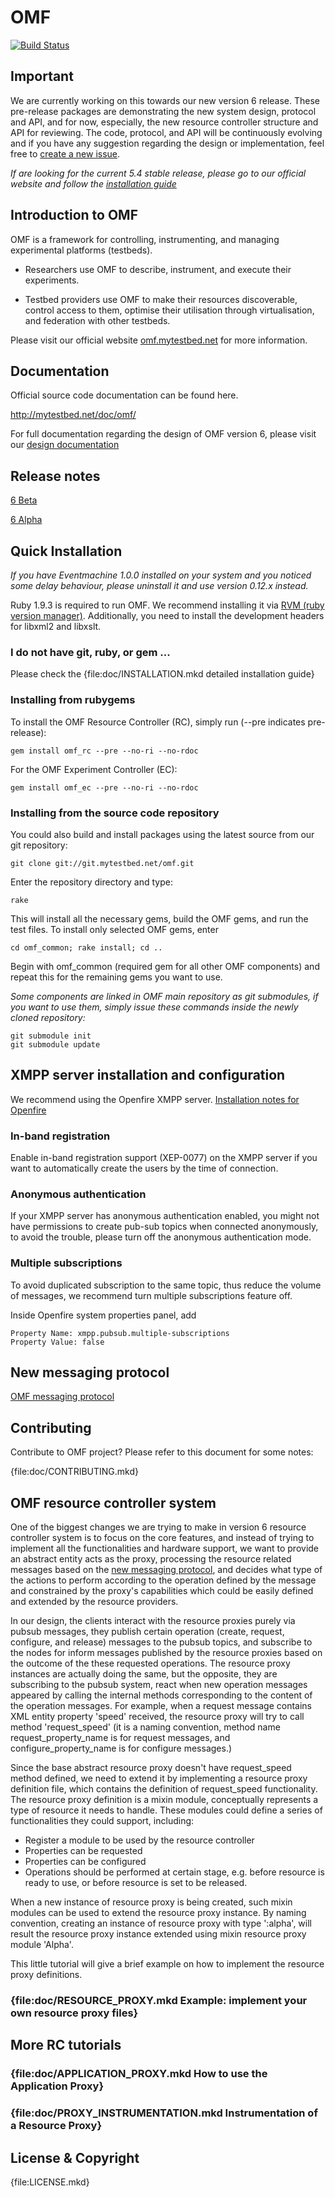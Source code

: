 # OMF

[![Build Status](https://secure.travis-ci.org/mytestbed/omf.png)](http://travis-ci.org/mytestbed/omf)

## Important

We are currently working on this towards our new version 6 release. These pre-release packages are demonstrating the new system design, protocol and API, and for now, especially, the new resource controller structure and API for reviewing. The code, protocol, and API will be continuously evolving and if you have any suggestion regarding the design or implementation, feel free to [create a new issue](https://github.com/mytestbed/omf/issues).

_If are looking for the current 5.4 stable release, please go to our official website and follow the [installation guide](https://omf.mytestbed.net/projects/omf/wiki/Installation)_

## Introduction to OMF

OMF is a framework for controlling, instrumenting, and managing experimental platforms (testbeds).

* Researchers use OMF to describe, instrument, and execute their experiments.

* Testbed providers use OMF to make their resources discoverable, control access to them, optimise their utilisation through virtualisation, and federation with other testbeds.

Please visit our official website [omf.mytestbed.net](http://omf.mytestbed.net) for more information.

## Documentation

Official source code documentation can be found here.

http://mytestbed.net/doc/omf/

For full documentation regarding the design of OMF version 6, please visit our [design documentation](http://omf.mytestbed.net/projects/omf/wiki/Architectural_Foundation)

## Release notes

[6 Beta](http://mytestbed.net/projects/omf/wiki/OMF6Beta)

[6 Alpha](http://mytestbed.net/projects/omf/wiki/OMF6Alpha)

## Quick Installation

_If you have Eventmachine 1.0.0 installed on your system and you noticed some delay behaviour, please uninstall it and use version 0.12.x instead._

Ruby 1.9.3 is required to run OMF. We recommend installing it via [RVM (ruby version manager)](https://rvm.io/). Additionally, you need to install the development headers for libxml2 and libxslt.

### I do not have git, ruby, or gem ...

Please check the {file:doc/INSTALLATION.mkd detailed installation guide}

### Installing from rubygems

To install the OMF Resource Controller (RC), simply run (--pre indicates pre-release):

    gem install omf_rc --pre --no-ri --no-rdoc

For the OMF Experiment Controller (EC):

    gem install omf_ec --pre --no-ri --no-rdoc

### Installing from the source code repository

You could also build and install packages using the latest source from our git repository:

    git clone git://git.mytestbed.net/omf.git

Enter the repository directory and type:

    rake

This will install all the necessary gems, build the OMF gems, and run the test files. To install only selected OMF gems, enter

    cd omf_common; rake install; cd ..

Begin with omf_common (required gem for all other OMF components) and repeat this for the remaining gems you want to use.

_Some components are linked in OMF main repository as git submodules, if you want to use them, simply issue these commands inside the newly cloned repository:_

    git submodule init
    git submodule update

## XMPP server installation and configuration

We recommend using the Openfire XMPP server. [Installation notes for Openfire](https://omf.mytestbed.net/projects/omf/wiki/Installation_Guide_54#Configuring-XMPP)

### In-band registration

Enable in-band registration support (XEP-0077) on the XMPP server if you want to automatically create the users by the time of connection.

### Anonymous authentication

If your XMPP server has anonymous authentication enabled, you might not have permissions to create pub-sub topics when connected anonymously, to avoid the trouble, please turn off the anonymous authentication mode.

### Multiple subscriptions

To avoid duplicated subscription to the same topic, thus reduce the volume of messages, we recommend turn multiple subscriptions feature off.

Inside Openfire system properties panel, add

    Property Name: xmpp.pubsub.multiple-subscriptions
    Property Value: false

## New messaging protocol

[OMF messaging protocol](http://omf.mytestbed.net/projects/omf/wiki/ArchitecturalFoundation2ProtocolInteractions)

## Contributing

Contribute to OMF project? Please refer to this document for some notes:

{file:doc/CONTRIBUTING.mkd}

## OMF resource controller system

One of the biggest changes we are trying to make in version 6 resource controller system is to focus on the core features, and instead of trying to implement all the functionalities and hardware support, we want to provide an abstract entity acts as the proxy, processing the resource related messages based on the [new messaging protocol](http://omf.mytestbed.net/projects/omf/wiki/ArchitecturalFoundation2ProtocolInteractions), and decides what type of the actions to perform according to the operation defined by the message and constrained by the proxy's capabilities which could be easily defined and extended by the resource providers.

In our design, the clients interact with the resource proxies purely via pubsub messages, they publish certain operation (create, request, configure, and release) messages to the pubsub topics, and subscribe to the nodes for inform messages published by the resource proxies based on the outcome of the these requested operations. The resource proxy instances are actually doing the same, but the opposite, they are subscribing to the pubsub system, react when new operation messages appeared by calling the internal methods corresponding to the content of the operation messages. For example, when a request message contains XML entity property 'speed' received, the resource proxy will try to call method 'request\_speed' (it is a naming convention, method name request\_property\_name is for request messages, and configure\_property\_name is for configure messages.)

Since the base abstract resource proxy doesn't have request\_speed method defined, we need to extend it by implementing a resource proxy definition file, which contains the definition of request\_speed functionality. The resource proxy definition is a mixin module, conceptually represents a type of resource it needs to handle. These modules could define a series of functionalities they could support, including:

* Register a module to be used by the resource controller
* Properties can be requested
* Properties can be configured
* Operations should be performed at certain stage, e.g. before resource is ready to use, or before resource is set to be released.

When a new instance of resource proxy is being created, such mixin modules can be used to extend the resource proxy instance. By naming convention, creating an instance of resource proxy with type ':alpha', will result the resource proxy instance extended using mixin resource proxy module 'Alpha'.

This little tutorial will give a brief example on how to implement the resource proxy definitions.

### {file:doc/RESOURCE\_PROXY.mkd Example: implement your own resource proxy files}

## More RC tutorials

### {file:doc/APPLICATION\_PROXY.mkd How to use the Application Proxy}
### {file:doc/PROXY\_INSTRUMENTATION.mkd Instrumentation of a Resource Proxy}

## License & Copyright

{file:LICENSE.mkd}